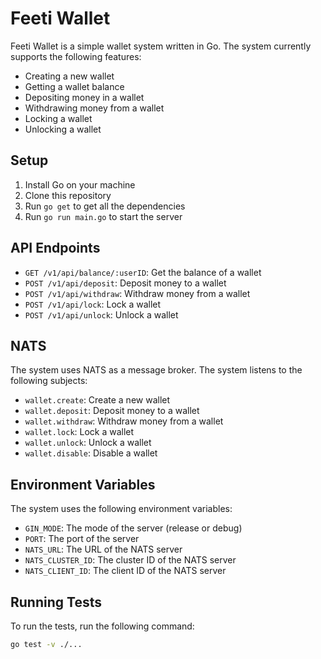 # Feeti Wallet

Feeti Wallet is a simple wallet system written in Go. The system currently supports the following features:

- Creating a new wallet
- Getting a wallet balance
- Depositing money in a wallet
- Withdrawing money from a wallet
- Locking a wallet
- Unlocking a wallet

## Setup

1. Install Go on your machine
2. Clone this repository
3. Run `go get` to get all the dependencies
4. Run `go run main.go` to start the server

## API Endpoints

- `GET /v1/api/balance/:userID`: Get the balance of a wallet
- `POST /v1/api/deposit`: Deposit money to a wallet
- `POST /v1/api/withdraw`: Withdraw money from a wallet
- `POST /v1/api/lock`: Lock a wallet
- `POST /v1/api/unlock`: Unlock a wallet

## NATS

The system uses NATS as a message broker. The system listens to the following subjects:

- `wallet.create`: Create a new wallet
- `wallet.deposit`: Deposit money to a wallet
- `wallet.withdraw`: Withdraw money from a wallet
- `wallet.lock`: Lock a wallet
- `wallet.unlock`: Unlock a wallet
- `wallet.disable`: Disable a wallet

## Environment Variables

The system uses the following environment variables:

- `GIN_MODE`: The mode of the server (release or debug)
- `PORT`: The port of the server
- `NATS_URL`: The URL of the NATS server
- `NATS_CLUSTER_ID`: The cluster ID of the NATS server
- `NATS_CLIENT_ID`: The client ID of the NATS server

## Running Tests

To run the tests, run the following command:

```bash
go test -v ./...
```
